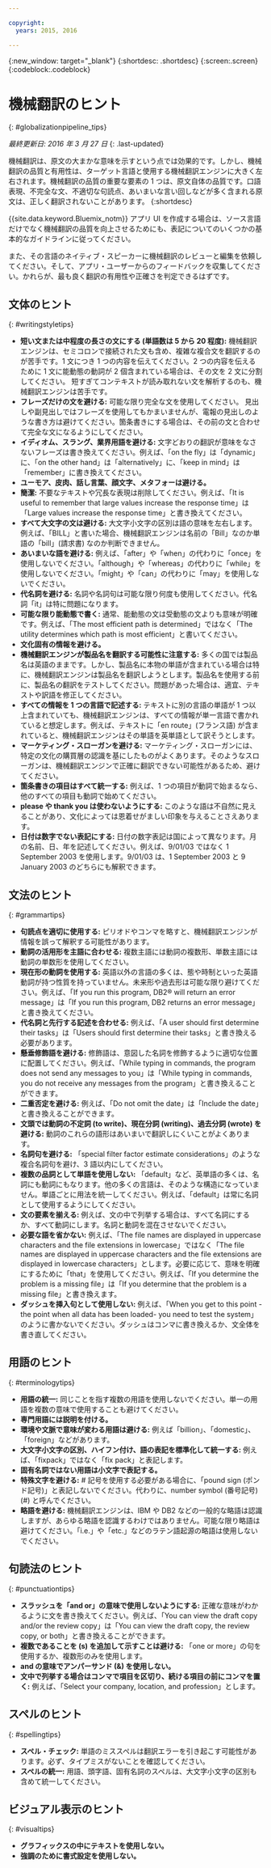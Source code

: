 ```yaml
---

copyright:
  years: 2015, 2016

---
```


{:new_window: target="_blank"}
{:shortdesc: .shortdesc}
{:screen:.screen}
{:codeblock:.codeblock}


# 機械翻訳のヒント
{: #globalizationpipeline_tips}

*最終更新日: 2016 年 3 月 27 日*
{: .last-updated}

機械翻訳は、原文の大まかな意味を示すという点では効果的です。しかし、機械翻訳の品質と有用性は、ターゲット言語と使用する機械翻訳エンジンに大きく左右されます。機械翻訳の品質の重要な要素の 1 つは、原文自体の品質です。口語表現、不完全な文、不適切な句読点、あいまいな言い回しなどが多く含まれる原文は、正しく翻訳されないことがあります。
{:shortdesc}

{{site.data.keyword.Bluemix_notm}} アプリ UI を作成する場合は、ソース言語だけでなく機械翻訳の品質を向上させるためにも、表記についてのいくつかの基本的なガイドラインに従ってください。

また、その言語のネイティブ・スピーカーに機械翻訳のレビューと編集を依頼してください。そして、アプリ・ユーザーからのフィードバックを収集してください。かれらが、最も良く翻訳の有用性や正確さを判定できるはずです。

## 文体のヒント
{: #writingstyletips}

* **短い文または中程度の長さの文にする (単語数は 5 から 20 程度):** 機械翻訳エンジンは、セミコロンで接続された文も含め、複雑な複合文を翻訳するのが苦手です。1 文につき 1 つの内容を伝えてください。2 つの内容を伝えるために 1 文に能動態の動詞が 2 個含まれている場合は、その文を 2 文に分割してください。
短すぎてコンテキストが読み取れない文を解析するのも、機械翻訳エンジンは苦手です。
* **フレーズだけの文を避ける:** 可能な限り完全な文を使用してください。
見出しや副見出しではフレーズを使用してもかまいませんが、電報の見出しのような書き方は避けてください。箇条書きにする場合は、その前の文と合わせて完全な文になるようにしてください。
* **イディオム、スラング、業界用語を避ける:** 文字どおりの翻訳が意味をなさないフレーズは書き換えてください。例えば、「on the fly」は「dynamic」に、「on the other hand」は「alternatively」に、「keep in mind」は「remember」に書き換えてください。
* **ユーモア、皮肉、話し言葉、顔文字、メタフォーは避ける。**
* **簡潔:** 不要なテキストや冗長な表現は削除してください。例えば、「It is useful to remember that large values increase the response time」は「Large values increase the response time」と書き換えてください。
* **すべて大文字の文は避ける:** 大文字小文字の区別は語の意味を左右します。例えば、「BILL」と書いた場合、機械翻訳エンジンは名前の「Bill」なのか単語の「bill」(請求書) なのか判断できません。
* **あいまいな語を避ける:** 例えば、「after」や「when」の代わりに「once」を使用しないでください。「although」や「whereas」の代わりに「while」を使用しないでください。「might」や「can」の代わりに「may」を使用しないでください。
* **代名詞を避ける:** 名詞や名詞句は可能な限り何度も使用してください。代名詞「it」は特に問題になります。
* **可能な限り能動態で書く:** 通常、能動態の文は受動態の文よりも意味が明確です。例えば、「The most efficient path is determined」ではなく「The utility determines which path is most efficient」と書いてください。
* **文化固有の情報を避ける。**
* **機械翻訳エンジンが製品名を翻訳する可能性に注意する:** 多くの国では製品名は英語のままです。しかし、製品名に本物の単語が含まれている場合は特に、機械翻訳エンジンは製品名を翻訳しようとします。製品名を使用する前に、製品名の翻訳をテストしてください。問題があった場合は、適宜、テキストや訳語を修正してください。
* **すべての情報を 1 つの言語で記述する:** テキストに別の言語の単語が 1 つ以上含まれていても、機械翻訳エンジンは、すべての情報が単一言語で書かれていると想定します。例えば、テキストに「en route」(フランス語) が含まれていると、機械翻訳エンジンはその単語を英単語として訳そうとします。
* **マーケティング・スローガンを避ける:** マーケティング・スローガンには、特定の文化の購買層の認識を基にしたものがよくあります。そのようなスローガンは、機械翻訳エンジンで正確に翻訳できない可能性があるため、避けてください。
* **箇条書きの項目はすべて統一する:** 例えば、1 つの項目が動詞で始まるなら、他のすべての項目も動詞で始めてください。
* **please や thank you は使わないようにする:** このような語は不自然に見えることがあり、文化によっては恩着せがましい印象を与えることさえあります。
* **日付は数字でない表記にする:** 日付の数字表記は国によって異なります。月の名前、日、年を記述してください。例えば、9/01/03 ではなく 1 September 2003 を使用します。9/01/03 は、1 September 2003 と 9 January 2003 のどちらにも解釈できます。

## 文法のヒント
{: #grammartips}

* **句読点を適切に使用する:** ピリオドやコンマを略すと、機械翻訳エンジンが情報を誤って解釈する可能性があります。
* **動詞の活用形を主語に合わせる:** 複数主語には動詞の複数形、単数主語には動詞の単数形を使用してください。
* **現在形の動詞を使用する:** 英語以外の言語の多くは、態や時制といった英語動詞が持つ性質を持っていません。未来形や過去形は可能な限り避けてください。例えば、「If you run this program, DB2® will return an error message」は「If you run this program, DB2 returns an error message」と書き換えてください。
* **代名詞と先行する記述を合わせる:** 例えば、「A user should first determine their tasks」は「Users should first determine their tasks」と書き換える必要があります。
* **懸垂修飾語を避ける:** 修飾語は、意図した名詞を修飾するように適切な位置に配置してください。例えば、「While typing in commands, the program does not send any messages to you」は「While typing in commands, you do not receive any messages from the program」と書き換えることができます。
* **二重否定を避ける:** 例えば、「Do not omit the date」は「Include the date」と書き換えることができます。
* **文頭では動詞の不定詞 (to write)、現在分詞 (writing)、過去分詞 (wrote) を避ける:** 動詞のこれらの語形はあいまいで翻訳しにくいことがよくあります。
* **名詞句を避ける:** 「special filter factor estimate considerations」のような複合名詞句を避け、3 語以内にしてください。
* **複数の品詞として単語を使用しない:** 「default」など、英単語の多くは、名詞にも動詞にもなります。他の多くの言語は、そのような構造になっていません。単語ごとに用法を統一してください。例えば、「default」は常に名詞として使用するようにしてください。
* **文の要素を揃える:** 例えば、文の中で列挙する場合は、すべて名詞にするか、すべて動詞にします。名詞と動詞を混在させないでください。
* **必要な語を省かない:** 例えば、「The file names are displayed in uppercase characters and the file extensions in lowercase」ではなく「The file names are displayed in uppercase characters and the file extensions are displayed in lowercase characters」とします。必要に応じて、意味を明確にするために「that」を使用してください。例えば、「If you determine the problem is a missing file」は「If you determine that the problem is a missing file」と書き換えます。
* **ダッシュを挿入句として使用しない:** 例えば、「When you get to this point - the point when all data has been loaded- you need to test the system」のように書かないでください。ダッシュはコンマに書き換えるか、文全体を書き直してください。
 
## 用語のヒント
{: #terminologytips}

* **用語の統一:** 同じことを指す複数の用語を使用しないでください。単一の用語を複数の意味で使用することも避けてください。
* **専門用語には説明を付ける。**
* **環境や文脈で意味が変わる用語は避ける:** 例えば「billion」、「domestic」、「foreign」などがあります。
* **大文字小文字の区別、ハイフン付け、語の表記を標準化して統一する:** 例えば、「fixpack」ではなく「fix pack」と表記します。
* **固有名詞ではない用語は小文字で表記する。**
* **特殊文字を避ける:** # 記号を使用する必要がある場合に、「pound sign (ポンド記号)」と表記しないでください。代わりに、number symbol (番号記号) (#) と呼んでください。
* **略語を避ける:** 機械翻訳エンジンは、IBM や DB2 などの一般的な略語は認識しますが、あらゆる略語を認識するわけではありません。可能な限り略語は避けてください。「i.e.」や「etc.」などのラテン語起源の略語は使用しないでください。

## 句読法のヒント
{: #punctuationtips}

* **スラッシュを「and or」の意味で使用しないようにする:** 正確な意味がわかるように文を書き換えてください。例えば、「You can view the draft copy and/or the review copy」は「You can view the draft copy, the review copy, or both」と書き換えることができます。
* **複数であることを (s) を追加して示すことは避ける:** 「one or more」の句を使用するか、複数形のみを使用します。
* **and の意味でアンパーサンド (&) を使用しない。**
* **文中で列挙する場合はコンマで項目を区切り、続ける項目の前にコンマを置く:** 例えば、「Select your company, location, and profession」とします。

## スペルのヒント
{: #spellingtips}

* **スペル・チェック:** 単語のミススペルは翻訳エラーを引き起こす可能性があります。必ず、タイプミスがないことを確認してください。
* **スペルの統一:** 用語、頭字語、固有名詞のスペルは、大文字小文字の区別も含めて統一してください。

## ビジュアル表示のヒント
{: #visualtips}

* **グラフィックスの中にテキストを使用しない。**
* **強調のために書式設定を使用しない。**
